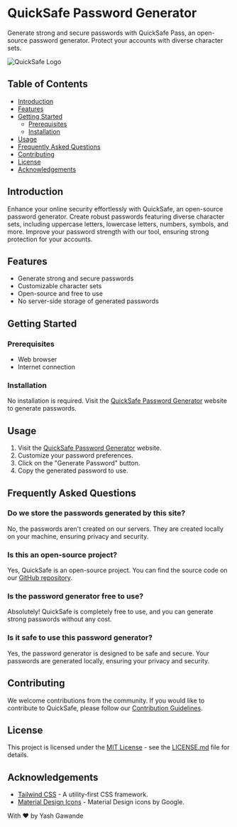 # QuickSafe Password Generator

Generate strong and secure passwords with QuickSafe Pass, an open-source password generator. Protect your accounts with diverse character sets.

![QuickSafe Logo](icons/favicon.ico)

## Table of Contents

- [Introduction](#introduction)
- [Features](#features)
- [Getting Started](#getting-started)
  - [Prerequisites](#prerequisites)
  - [Installation](#installation)
- [Usage](#usage)
- [Frequently Asked Questions](#frequently-asked-questions)
- [Contributing](#contributing)
- [License](#license)
- [Acknowledgements](#acknowledgements)

## Introduction

Enhance your online security effortlessly with QuickSafe, an open-source password generator. Create robust passwords featuring diverse character sets, including uppercase letters, lowercase letters, numbers, symbols, and more. Improve your password strength with our tool, ensuring strong protection for your accounts.

## Features

- Generate strong and secure passwords
- Customizable character sets
- Open-source and free to use
- No server-side storage of generated passwords

## Getting Started

### Prerequisites

- Web browser
- Internet connection

### Installation

No installation is required. Visit the [QuickSafe Password Generator](https://github.com/yashgawande546/Quick-Safe) website to generate passwords.

## Usage

1. Visit the [QuickSafe Password Generator](https://yashgawande546.github.io/quick-safe/) website.
2. Customize your password preferences.
3. Click on the "Generate Password" button.
4. Copy the generated password to use.

## Frequently Asked Questions

### Do we store the passwords generated by this site?

No, the passwords aren't created on our servers. They are created locally on your machine, ensuring privacy and security.

### Is this an open-source project?

Yes, QuickSafe is an open-source project. You can find the source code on our [GitHub repository](https://github.com/yourusername/quick-safe).

### Is the password generator free to use?

Absolutely! QuickSafe is completely free to use, and you can generate strong passwords without any cost.

### Is it safe to use this password generator?

Yes, the password generator is designed to be safe and secure. Your passwords are generated locally, ensuring your privacy and security.

## Contributing

We welcome contributions from the community. If you would like to contribute to QuickSafe, please follow our [Contribution Guidelines](CONTRIBUTING.md).

## License

This project is licensed under the [MIT License](LICENSE.md) - see the [LICENSE.md](LICENSE.md) file for details.

## Acknowledgements

- [Tailwind CSS](https://tailwindcss.com/) - A utility-first CSS framework.
- [Material Design Icons](https://material.io/resources/icons/) - Material Design icons by Google.

With ❤️ by Yash Gawande


